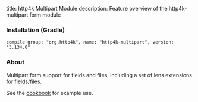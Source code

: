 title: http4k Multipart Module
description: Feature overview of the http4k-multipart form module

### Installation (Gradle)
```compile group: "org.http4k", name: "http4k-multipart", version: "3.134.0"```

### About

Multipart form support for fields and files, including a set of lens extensions for fields/files.

See the [cookbook](/cookbook/multipart_forms/) for example use.

